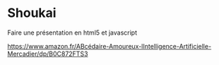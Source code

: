 # Shoukai

Faire une présentation en html5 et javascript

https://www.amazon.fr/ABcédaire-Amoureux-lIntelligence-Artificielle-Mercadier/dp/B0C872FTS3
